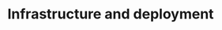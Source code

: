 ---
title: Infrastructure and deployment
menutitle: Infrastructure and deployment
ordering:
  - private-locations
  - infrastructure-as-code
  - dedicated-ips
badge:
  type: enterprise
  label: Enterprise
---